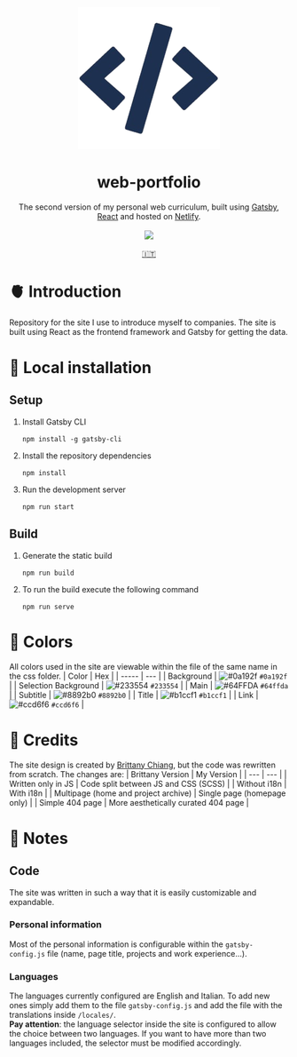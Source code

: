 <div align="center">
    <img src="./src/images/icon.png" />
    <br />
    <h1>web-portfolio</h1>
    The second version of my personal web curriculum, built using <a href="https://www.gatsbyjs.com/docs">Gatsby</a>, <a href="https://react.dev/">React</a> and hosted on <a href="https://www.netlify.com/">Netlify</a>.
    <br /><br />
    <a href="https://devmanfre.netlify.app/">
        <img src="https://api.netlify.com/api/v1/badges/0174fb4a-773e-4152-a29e-6c676289f514/deploy-status" />
    </a>
    <p>
        <a href="./README.it.md">🇮🇹</a>
    </p>
</div>

# 🫀 Introduction
Repository for the site I use to introduce myself to companies. The site is built using React as the frontend framework and Gatsby for getting the data.

# 🔧 Local installation
## Setup 
1. Install Gatsby CLI
    ```
    npm install -g gatsby-cli
    ```
2. Install the repository dependencies
    ```
    npm install
    ```
3. Run the development server
    ```
    npm run start
    ```
## Build
1. Generate the static build
    ```
    npm run build
    ```
2. To run the build execute the following command
    ```
    npm run serve
    ```

# 🎨 Colors
All colors used in the site are viewable within the file of the same name in the css folder.
| Color | Hex |
| ----- | --- |
| Background | ![#0a192f](https://via.placeholder.com/10/0a192f?text=+) `#0a192f` |
| Selection Background | ![#233554](https://via.placeholder.com/10/233554?text=+) `#233554` |
| Main | ![#64FFDA](https://via.placeholder.com/10/64ffda?text=+) `#64ffda` |
| Subtitle | ![#8892b0](https://via.placeholder.com/10/8892b0?text=+) `#8892b0` |
| Title | ![#b1ccf1](https://via.placeholder.com/10/b1ccf1?text=+) `#b1ccf1` |
| Link | ![#ccd6f6](https://via.placeholder.com/10/ccd6f6?text=+) `#ccd6f6` |

# 🚨 Credits
The site design is created by [Brittany Chiang](https://github.com/bchiang7), but the code was rewritten from scratch. The changes are:
| Brittany Version | My Version |
| --- | --- |
| Written only in JS | Code split between JS and CSS (SCSS) |
| Without i18n | With i18n |
| Multipage (home and project archive) | Single page (homepage only) |
| Simple 404 page | More aesthetically curated 404 page |

# 📝 Notes
## Code
The site was written in such a way that it is easily customizable and expandable.

### Personal information
Most of the personal information is configurable within the `gatsby-config.js` file (name, page title, projects and work experience...).

### Languages
The languages currently configured are English and Italian. To add new ones simply add them to the file `gatsby-config.js` and add the file with the translations inside `/locales/`. <br />
<b>Pay attention</b>: the language selector inside the site is configured to allow the choice between two languages. If you want to have more than two languages included, the selector must be modified accordingly.